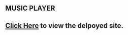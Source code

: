 ## MUSIC PLAYER

## [Click Here](https://music-app-react-ak.netlify.app/) to view the delpoyed site.

